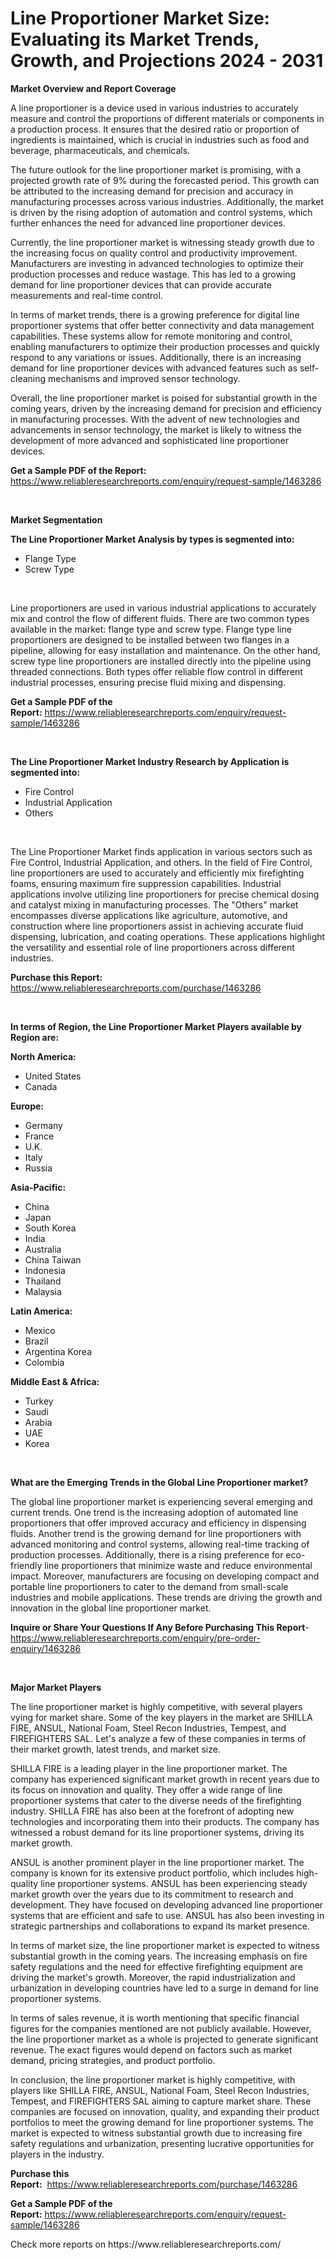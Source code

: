 <p><h1>Line Proportioner Market Size: Evaluating its Market Trends, Growth, and Projections 2024 - 2031</h1></p><p><strong>Market Overview and Report Coverage</strong></p>
<p><p>A line proportioner is a device used in various industries to accurately measure and control the proportions of different materials or components in a production process. It ensures that the desired ratio or proportion of ingredients is maintained, which is crucial in industries such as food and beverage, pharmaceuticals, and chemicals.</p><p>The future outlook for the line proportioner market is promising, with a projected growth rate of 9% during the forecasted period. This growth can be attributed to the increasing demand for precision and accuracy in manufacturing processes across various industries. Additionally, the market is driven by the rising adoption of automation and control systems, which further enhances the need for advanced line proportioner devices.</p><p>Currently, the line proportioner market is witnessing steady growth due to the increasing focus on quality control and productivity improvement. Manufacturers are investing in advanced technologies to optimize their production processes and reduce wastage. This has led to a growing demand for line proportioner devices that can provide accurate measurements and real-time control.</p><p>In terms of market trends, there is a growing preference for digital line proportioner systems that offer better connectivity and data management capabilities. These systems allow for remote monitoring and control, enabling manufacturers to optimize their production processes and quickly respond to any variations or issues. Additionally, there is an increasing demand for line proportioner devices with advanced features such as self-cleaning mechanisms and improved sensor technology.</p><p>Overall, the line proportioner market is poised for substantial growth in the coming years, driven by the increasing demand for precision and efficiency in manufacturing processes. With the advent of new technologies and advancements in sensor technology, the market is likely to witness the development of more advanced and sophisticated line proportioner devices.</p></p>
<p><strong>Get a Sample PDF of the Report:</strong> <a href="https://www.reliableresearchreports.com/enquiry/request-sample/1463286">https://www.reliableresearchreports.com/enquiry/request-sample/1463286</a></p>
<p>&nbsp;</p>
<p><strong>Market Segmentation</strong></p>
<p><strong>The Line Proportioner Market Analysis by types is segmented into:</strong></p>
<p><ul><li>Flange Type</li><li>Screw Type</li></ul></p>
<p>&nbsp;</p>
<p><p>Line proportioners are used in various industrial applications to accurately mix and control the flow of different fluids. There are two common types available in the market: flange type and screw type. Flange type line proportioners are designed to be installed between two flanges in a pipeline, allowing for easy installation and maintenance. On the other hand, screw type line proportioners are installed directly into the pipeline using threaded connections. Both types offer reliable flow control in different industrial processes, ensuring precise fluid mixing and dispensing.</p></p>
<p><strong>Get a Sample PDF of the Report:</strong>&nbsp;<a href="https://www.reliableresearchreports.com/enquiry/request-sample/1463286">https://www.reliableresearchreports.com/enquiry/request-sample/1463286</a></p>
<p>&nbsp;</p>
<p><strong>The Line Proportioner Market Industry Research by Application is segmented into:</strong></p>
<p><ul><li>Fire Control</li><li>Industrial Application</li><li>Others</li></ul></p>
<p>&nbsp;</p>
<p><p>The Line Proportioner Market finds application in various sectors such as Fire Control, Industrial Application, and others. In the field of Fire Control, line proportioners are used to accurately and efficiently mix firefighting foams, ensuring maximum fire suppression capabilities. Industrial applications involve utilizing line proportioners for precise chemical dosing and catalyst mixing in manufacturing processes. The "Others" market encompasses diverse applications like agriculture, automotive, and construction where line proportioners assist in achieving accurate fluid dispensing, lubrication, and coating operations. These applications highlight the versatility and essential role of line proportioners across different industries.</p></p>
<p><strong>Purchase this Report:</strong>&nbsp; <a href="https://www.reliableresearchreports.com/purchase/1463286">https://www.reliableresearchreports.com/purchase/1463286</a></p>
<p>&nbsp;</p>
<p><strong>In terms of Region, the Line Proportioner Market Players available by Region are:</strong></p>
<p>
    <p> <strong> North America: </strong>
        <ul>
            <li>United States</li>
            <li>Canada</li>
        </ul>
        </p> 
    <p> <strong> Europe: </strong>
        <ul>
            <li>Germany</li>
            <li>France</li>
            <li>U.K.</li>
            <li>Italy</li>
            <li>Russia</li>
        </ul>
        </p> 
    <p> <strong> Asia-Pacific: </strong>
        <ul>
            <li>China</li>
            <li>Japan</li>
            <li>South Korea</li>
            <li>India</li>
            <li>Australia</li>
            <li>China Taiwan</li>
            <li>Indonesia</li>
            <li>Thailand</li>
            <li>Malaysia</li>
        </ul>
        </p> 
    <p> <strong> Latin America: </strong>
        <ul>
            <li>Mexico</li>
            <li>Brazil</li>
            <li>Argentina Korea</li>
            <li>Colombia</li>
        </ul>
        </p> 
    <p> <strong> Middle East & Africa: </strong>
        <ul>
            <li>Turkey</li>
            <li>Saudi</li>
            <li>Arabia</li>
            <li>UAE</li>
            <li>Korea</li>
        </ul>
    </p>
    </p>
<p>&nbsp;</p>
<p><strong>What are the Emerging Trends in the Global Line Proportioner market?</strong></p>
<p><p>The global line proportioner market is experiencing several emerging and current trends. One trend is the increasing adoption of automated line proportioners that offer improved accuracy and efficiency in dispensing fluids. Another trend is the growing demand for line proportioners with advanced monitoring and control systems, allowing real-time tracking of production processes. Additionally, there is a rising preference for eco-friendly line proportioners that minimize waste and reduce environmental impact. Moreover, manufacturers are focusing on developing compact and portable line proportioners to cater to the demand from small-scale industries and mobile applications. These trends are driving the growth and innovation in the global line proportioner market.</p></p>
<p><strong>Inquire or Share Your Questions If Any Before Purchasing This Report</strong>- <a href="https://www.reliableresearchreports.com/enquiry/pre-order-enquiry/1463286">https://www.reliableresearchreports.com/enquiry/pre-order-enquiry/1463286</a></p>
<p>&nbsp;</p>
<p><strong>Major Market Players</strong></p>
<p><p>The line proportioner market is highly competitive, with several players vying for market share. Some of the key players in the market are SHILLA FIRE, ANSUL, National Foam, Steel Recon Industries, Tempest, and FIREFIGHTERS SAL. Let's analyze a few of these companies in terms of their market growth, latest trends, and market size.</p><p>SHILLA FIRE is a leading player in the line proportioner market. The company has experienced significant market growth in recent years due to its focus on innovation and quality. They offer a wide range of line proportioner systems that cater to the diverse needs of the firefighting industry. SHILLA FIRE has also been at the forefront of adopting new technologies and incorporating them into their products. The company has witnessed a robust demand for its line proportioner systems, driving its market growth.</p><p>ANSUL is another prominent player in the line proportioner market. The company is known for its extensive product portfolio, which includes high-quality line proportioner systems. ANSUL has been experiencing steady market growth over the years due to its commitment to research and development. They have focused on developing advanced line proportioner systems that are efficient and safe to use. ANSUL has also been investing in strategic partnerships and collaborations to expand its market presence.</p><p>In terms of market size, the line proportioner market is expected to witness substantial growth in the coming years. The increasing emphasis on fire safety regulations and the need for effective firefighting equipment are driving the market's growth. Moreover, the rapid industrialization and urbanization in developing countries have led to a surge in demand for line proportioner systems.</p><p>In terms of sales revenue, it is worth mentioning that specific financial figures for the companies mentioned are not publicly available. However, the line proportioner market as a whole is projected to generate significant revenue. The exact figures would depend on factors such as market demand, pricing strategies, and product portfolio.</p><p>In conclusion, the line proportioner market is highly competitive, with players like SHILLA FIRE, ANSUL, National Foam, Steel Recon Industries, Tempest, and FIREFIGHTERS SAL aiming to capture market share. These companies are focused on innovation, quality, and expanding their product portfolios to meet the growing demand for line proportioner systems. The market is expected to witness substantial growth due to increasing fire safety regulations and urbanization, presenting lucrative opportunities for players in the industry.</p></p>
<p><strong>Purchase this Report:</strong>&nbsp;&nbsp;<a href="https://www.reliableresearchreports.com/purchase/1463286">https://www.reliableresearchreports.com/purchase/1463286</a></p>
<p></p>
<p><strong>Get a Sample PDF of the Report:</strong>&nbsp;<a href="https://www.reliableresearchreports.com/enquiry/request-sample/1463286">https://www.reliableresearchreports.com/enquiry/request-sample/1463286</a></p>
<p>Check more reports on https://www.reliableresearchreports.com/</p>
